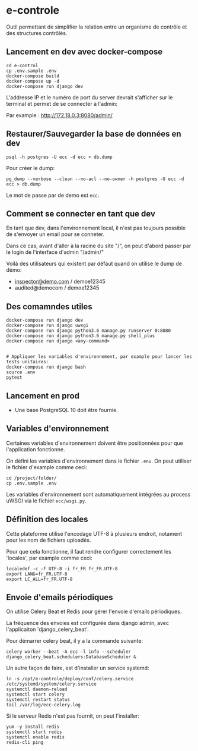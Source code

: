 # e-controle
Outil permettant de simplifier la relation entre un organisme de contrôle et des structures contrôlés.

## Lancement en dev avec docker-compose

    cd e-control
    cp .env.sample .env
    docker-compose build
    docker-compose up -d
    docker-compose run django dev

L'addresse IP et le numéro de port du server devrait s'afficher sur le terminal et permet de
se connecter à l'admin:

Par example : http://172.18.0.3:8080/admin/


## Restaurer/Sauvegarder la base de données en dev

    psql -h postgres -U ecc -d ecc < db.dump

Pour créer le dump:

    pg_dump --verbose --clean --no-acl --no-owner -h postgres -U ecc -d ecc > db.dump

Le mot de passe par de demo est `ecc`.


## Comment se connecter en tant que dev

En tant que dev, dans l'environnement local, il n'est pas toujours possible de s'envoyer un email
pour se conneter.

Dans ce cas, avant d'aller à la racine du site "/", on peut d'abord passer par le login
de l'interface d'admin "/admin/"


Voilà des utilisateurs qui existent par défaut quand on utilise le dump de démo:

- inspector@demo.com / demoe12345
- audited@democom / demoe12345


## Des comamndes utiles

    docker-compose run django dev
    docker-compose run django uwsgi
    docker-compose run django python3.6 manage.py runserver 0:8080
    docker-compose run django python3.6 manage.py shell_plus
    docker-compose run django <any-command>


    # Appliquer les variables d'environnement, par example pour lancer les tests unitaires:
    docker-compose run django bash
    source .env
    pytest


## Lancement en prod

- Une base PostgreSQL 10 doit être fournie.

## Variables d'environnement

Certaines variables d'environnement doivent être positionnées pour que l'application fonctionne.

On défini les variables d'environnement dans le fichier `.env`.
On peut utiliser le fichier d'example comme ceci:

    cd /project/folder/
    cp .env.sample .env

Les variables d'environnement sont automatiquement intégrées au process uWSGI via le fichier `ecc/wsgi.py`.


## Définition des locales

Cette plateforme utilise l'encodage UTF-8 à plusieurs endroit, notament pour les nom de
fichiers uploadés.

Pour que cela fonctionne, il faut rendre configurer correctement les 'locales',
par example comme ceci:

    localedef -c -f UTF-8 -i fr_FR fr_FR.UTF-8
    export LANG=fr_FR.UTF-8
    export LC_ALL=fr_FR.UTF-8

## Envoie d'emails périodiques

On utilise Celery Beat et Redis pour gérer l'envoie d'emails périodiques.

La fréquence des envoies est configurée dans django admin, avec l'applicaiton 'django_celery_beat'.

Pour démarrer celery beat, il y a la commande suivante:


    celery worker --beat -A ecc -l info --scheduler django_celery_beat.schedulers:DatabaseScheduler &


Un autre façon de faire, est d'installer un service systemd:


    ln -s /opt/e-controle/deploy/conf/celery.service /etc/systemd/system/celery.service
    systemctl daemon-reload
    systemctl start celery
    systemctl restart status
    tail /var/log/ecc-celery.log


Si le serveur Redis n'est pas fournit, on peut l'installer:


    yum -y install redis
    systemctl start redis
    systemctl enable redis
    redis-cli ping

